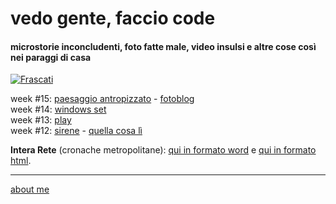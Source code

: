 # vedo gente, faccio code    

#### microstorie inconcludenti, foto fatte male, video insulsi e altre cose così nei paraggi di casa  

[![](https://drive.google.com/uc?id=1-ukU2GxXs4UYo-ZTdXFTtOYc9CVbf14y "Frascati")](https://docs.google.com/document/d/e/2PACX-1vQRwiANaom26EhtbYZtutYeL-2fAjymjrPLMVab8JFhXCJS-6tZhbRlzBT5uN64oruOdjbD5KI3Oofl/pub?authuser=0)  

week #15: [paesaggio antropizzato](https://www.flickr.com/gp/cacioman/14z0bC) - [fotoblog](https://www.flickr.com/photos/cacioman)   
week #14: [windows set](https://www.flickr.com/gp/cacioman/M6z824)   
week #13: [play](https://www.flickr.com/gp/cacioman/59RMK0)       
week #12:  [sirene](https://cacioman.github.io/20wk12-sirene-acasa.html) - [quella cosa lì](https://www.flickr.com/gp/cacioman/JV1KdM)     


**Intera Rete** (cronache metropolitane): [qui in formato word](https://docs.google.com/document/d/1PV7WbbdWiHOb4LGqKyP_v74guc3X_x8mVvlGyGiRBqY/edit?usp=sharing&authuser=0) e [qui in formato html](https://docs.google.com/document/d/e/2PACX-1vQRwiANaom26EhtbYZtutYeL-2fAjymjrPLMVab8JFhXCJS-6tZhbRlzBT5uN64oruOdjbD5KI3Oofl/pub?authuser=0).  

<!---  
raccolte: [p.a.p.z](https://cacioman.github.io/papz.html) - [**intera rete**](https://cacioman.github.io/interarete.html) - [a.d.l.g.](https://www.youtube.com/channel/UC8B2bq3VdPtSeLzryWwNAlQ)     
--->  
 
---
 [about me](https://cacioman.github.io/aboutme.html)  

